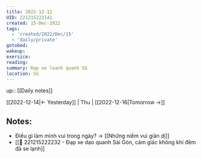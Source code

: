 ```yaml
---
title: 2022-12-12
UID: 221215222141
created: 15-Dec-2022
tags:
  - 'created/2022/Dec/15'
  - 'daily/private'
gotobed:
wakeup:
exersice:
reading:
summary: Đạp xe loanh quanh SG
location: SG
---
```

up:: [[Daily notes]]

[[2022-12-14|<- Yesterday]] | Thu | [[2022-12-16|Tomorrow ->]]

## Notes:
- Điều gì làm mình vui trong ngày? -> [[Những niềm vui giản dị]]
- [[🙂 221215222232 - Đạp xe dạo quanh Sài Gòn, cảm giác không khí đêm đã se lạnh]]